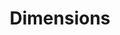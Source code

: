 ---
layout: default
bigquery: https://console.cloud.google.com/bigquery?p=covid-19-dimensions-ai&page=table&d=data&t=publications
contributors: Digital Science, https://www.digital-science.com/
cost: Free for personal, non-commercial use.
description: Dimensions contains more than 100 million publications, ranging from
  articles published in scholarly journals, books and book chapters, to preprints
  and conference proceedings. All publications are contextualized with linked data
  sets, funding, publications, patents, clinical trials, and policy documents. You
  can also view associated categories, funders, institutions, and researcher profiles.
documentation: https://docs.dimensions.ai/bigquery/index.html
last_edit: 04/05/2022, 09:12:05
location: https://www.dimensions.ai/products/free/
maintained_by: Digital Science, https://www.digital-science.com/
schema_fields:
- category_rcdc
- citation_string
- year
- description
- funding_chf
- book_title
- researcher_ids
- funding_usd
- foa_number
- filing_date
- acronyms
- id
- resulting_publication_doi
- funder_org
- date
- types
- links
- funding_nzd
- funding_cny
- associated_publication_doi
- research_org_cities
- legal_events
- source_id
- original_assignee_orgs
- category_icrp_cso
- funding_amount
- reference_ids
- email_address
- metrics
- journal
- date_inserted
- funding_jpy
- application_number
- title
- address
- editors
- granted_date
- granted_year
- cited_by_ids
- expiration_date
- family_id
- active_years
- abstract
- repository_id
- end_year
- research_org_state_codes
- filing_year
- research_org_countries
- category_uoa
- funder_countries
- legal_status
- categories
- associated_publication_arxiv_id
- investigators
- parent_id
- volume
- funding_currency
- registry
- original_title
- conference
- name
- book_series_title
- open_access_categories
- inventor_names
- established
- filing_status
- publication_date
- funding_aud
- category_bra
- priority_year
- funding_cad
- pmcid
- funder_orgs
- license
- acknowledgements
- category_icrp_ct
- clinical_trial_ids
- linkout
- category_for
- category_hrcs_hc
- issue
- ipcr
- category_hrcs_rac
- interventions
- external_ids
- original_abstract
- eisbn
- kind
- acronym
- brief_title
- publisher
- pmid
- grant_number
- research_org_state_names
- category_sdg
- patent_ids
- cpc
- created_date
- priority_date
- concepts
- proceedings_title
- aliases
- assignee_countries
- type
- embargo_date
- funder_org_acronyms
- research_org_country_names
- associated_publication_id
- current_assignee
- current_assignee_orgs
- mesh_headings
- status
- arxiv_id
- open_access_categories_v2
- associated_publication_pmid
- journal_lists
- expiration_year
- relationships
- funding_eur
- funder_org_state_codes
- phase
- date_imported_gbq
- funding_details
- original_assignee
- altmetrics
- mesh_terms
- language
- funder_org_cities
- gender
- pages
- associated_grant_ids
- original_assignee_countries
- date_print
- doi
- funder_org_countries
- labels
- assignee_orgs
- start_date
- date_normal
- subtitles
- resulting_publication_ids
- wikipedia_url
- jurisdiction
- funding_gbp
- conditions
- date_modified
- research_orgs
- date_online
- isbn
- repository_url
- repository_name
- category_hra
- authors
- publication_ids
- organisation_details
- supporting_grant_ids
- citations_count
- family_count
- start_year
- publication_year
- end_date
- family_members_ids
- research_org_city_names
- citations
- current_assignee_countries
shortname: dimensions
tags:
- scholarly literature
- patents
- funding
- clinical trials
- academic profiles
terms_of_use: 'Use of both the Dimensions COVID-19 dataset and full Dimensions dataset
  are subject to the Dimensions Terms of use: https://www.dimensions.ai/policies-terms-legal '
title: Dimensions
uuid: dcff88bd-fe6b-4fdb-8159-809bf9d7bc1c
---
